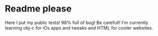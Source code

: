 Readme please
=====

Here I put my public tests! 98% full of bug! Be carefull!
I'm currently learning obj-c for iOs apps and tweaks and HTML for cooler websites. 
